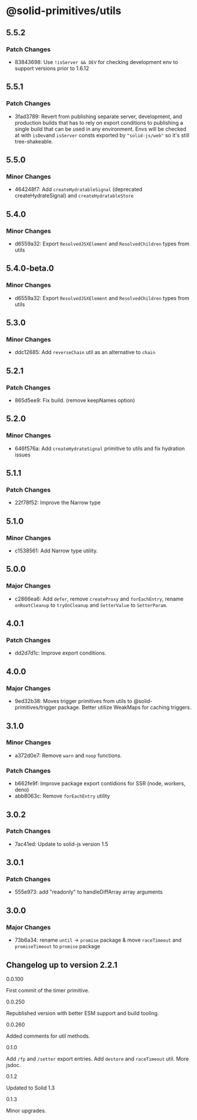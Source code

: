 # @solid-primitives/utils

## 5.5.2

### Patch Changes

- 83843698: Use `!isServer && DEV` for checking development env to support versions prior to 1.6.12

## 5.5.1

### Patch Changes

- 3fad3789: Revert from publishing separate server, development, and production builds that has to rely on export conditions
  to publishing a single build that can be used in any environment.
  Envs will be checked at with `isDev`and `isServer` consts exported by `"solid-js/web"` so it's still tree-shakeable.

## 5.5.0

### Minor Changes

- 464248f7: Add `createHydratableSignal` (deprecated createHydrateSignal) and `createHydratableStore`

## 5.4.0

### Minor Changes

- d6559a32: Export `ResolvedJSXElement` and `ResolvedChildren` types from utils

## 5.4.0-beta.0

### Minor Changes

- d6559a32: Export `ResolvedJSXElement` and `ResolvedChildren` types from utils

## 5.3.0

### Minor Changes

- ddc12685: Add `reverseChain` util as an alternative to `chain`

## 5.2.1

### Patch Changes

- 865d5ee9: Fix build. (remove keepNames option)

## 5.2.0

### Minor Changes

- 646f576a: Add `createHydrateSignal` primitive to utils and fix hydration issues

## 5.1.1

### Patch Changes

- 22f78f52: Improve the Narrow type

## 5.1.0

### Minor Changes

- c1538561: Add Narrow type utility.

## 5.0.0

### Major Changes

- c2866ea6: Add `defer`, remove `createProxy` and `forEachEntry`, rename `onRootCleanup` to `tryOnCleanup` and `SetterValue` to `SetterParam`.

## 4.0.1

### Patch Changes

- dd2d7d1c: Improve export conditions.

## 4.0.0

### Major Changes

- 9ed32b38: Moves trigger primitives from utils to @solid-primitives/trigger package. Better utilize WeakMaps for caching triggers.

## 3.1.0

### Minor Changes

- a372d0e7: Remove `warn` and `noop` functions.

### Patch Changes

- b662fe9f: Improve package export contidions for SSR (node, workers, deno)
- abb8063c: Remove `forEachEntry` utility

## 3.0.2

### Patch Changes

- 7ac41ed: Update to solid-js version 1.5

## 3.0.1

### Patch Changes

- 555e973: add "readonly" to handleDiffArray array arguments

## 3.0.0

### Major Changes

- 73b6a34: rename `until` -> `promise` package & move `raceTimeout` and `promiseTimeout` to `promise` package

## Changelog up to version 2.2.1

0.0.100

First commit of the timer primitive.

0.0.250

Republished version with better ESM support and build tooling.

0.0.260

Added comments for util methods.

0.1.0

Add `/fp` and `/setter` export entries. Add `destore` and `raceTimeout` util. More jsdoc.

0.1.2

Updated to Solid 1.3

0.1.3

Minor upgrades.
